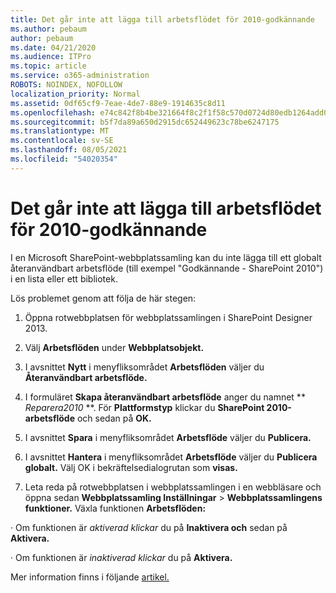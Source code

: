 ```yaml
---
title: Det går inte att lägga till arbetsflödet för 2010-godkännande
ms.author: pebaum
author: pebaum
ms.date: 04/21/2020
ms.audience: ITPro
ms.topic: article
ms.service: o365-administration
ROBOTS: NOINDEX, NOFOLLOW
localization_priority: Normal
ms.assetid: 0df65cf9-7eae-4de7-88e9-1914635c8d11
ms.openlocfilehash: e74c842f8b4be321664f8c2f1f58c570d0724d80edb1264add0647bf313bc82f
ms.sourcegitcommit: b5f7da89a650d2915dc652449623c78be6247175
ms.translationtype: MT
ms.contentlocale: sv-SE
ms.lasthandoff: 08/05/2021
ms.locfileid: "54020354"
---
```

# <a name="unable-to-add-2010-approval-workflow"></a>Det går inte att lägga till arbetsflödet för 2010-godkännande

I en Microsoft SharePoint-webbplatssamling kan du inte lägga till ett globalt återanvändbart arbetsflöde (till exempel "Godkännande - SharePoint 2010") i en lista eller ett bibliotek.
  
Lös problemet genom att följa de här stegen: 
  
1. Öppna rotwebbplatsen för webbplatssamlingen i SharePoint Designer 2013.
  
2. Välj **Arbetsflöden** under **Webbplatsobjekt.** 
  
3. I avsnittet **Nytt** i menyfliksområdet **Arbetsflöden** väljer du **Återanvändbart arbetsflöde.** 
  
4. I formuläret **Skapa återanvändbart arbetsflöde** anger du namnet ** *Reparera2010* **. För **Plattformstyp** klickar du **SharePoint 2010-arbetsflöde** och sedan på **OK.** 
  
1. I avsnittet **Spara** i menyfliksområdet **Arbetsflöde** väljer du **Publicera.** 
  
2. I avsnittet **Hantera** i menyfliksområdet **Arbetsflöde** väljer du **Publicera globalt.** Välj OK i bekräftelsedialogrutan som **visas.** 
  
3. Leta reda på rotwebbplatsen i webbplatssamlingen i en webbläsare och öppna sedan **Webbplatssamling Inställningar** \> **Webbplatssamlingens funktioner.** Växla funktionen **Arbetsflöden:** 
  
· Om funktionen är *aktiverad klickar* du på **Inaktivera och** sedan på **Aktivera.** 
  
· Om funktionen är *inaktiverad klickar* du på **Aktivera.** 
  
Mer information finns i följande [artikel.](https://go.microsoft.com/fwlink/?linkid=2047770&amp;clcid=0x409)
  

